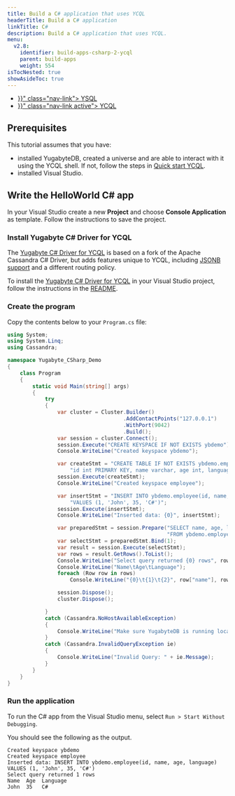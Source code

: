 ```yaml
---
title: Build a C# application that uses YCQL
headerTitle: Build a C# application
linkTitle: C#
description: Build a C# application that uses YCQL.
menu:
  v2.8:
    identifier: build-apps-csharp-2-ycql
    parent: build-apps
    weight: 554
isTocNested: true
showAsideToc: true
---
```


<ul class="nav nav-tabs-alt nav-tabs-yb">

  <li >
    <a href="{{< relref "./ysql.md" >}}" class="nav-link">
      <i class="icon-postgres" aria-hidden="true"></i>
      YSQL
    </a>
  </li>

  <li>
    <a href="{{< relref "./ycql.md" >}}" class="nav-link active">
      <i class="icon-cassandra" aria-hidden="true"></i>
      YCQL
    </a>
  </li>

</ul>

## Prerequisites

This tutorial assumes that you have:

- installed YugabyteDB, created a universe and are able to interact with it using the YCQL shell. If not, follow the steps in [Quick start YCQL](../../../explore/ycql/).
- installed Visual Studio.

## Write the HelloWorld C# app

In your Visual Studio create a new **Project** and choose **Console Application** as template. Follow the instructions to save the project.

### Install Yugabyte C# Driver for YCQL

The [Yugabyte C# Driver for YCQL](https://github.com/yugabyte/cassandra-csharp-driver) is based on a fork of the Apache Cassandra C# Driver, but adds features unique to YCQL, including [JSONB support](../../../../api/ycql/type_jsonb/) and a different routing policy.

To install the [Yugabyte C# Driver for YCQL](https://www.nuget.org/packages/YugaByteCassandraCSharpDriver/) in your Visual Studio project, follow the instructions in the [README](https://github.com/yugabyte/cassandra-csharp-driver).

### Create the program

Copy the contents below to your `Program.cs` file:

```csharp
using System;
using System.Linq;
using Cassandra;

namespace Yugabyte_CSharp_Demo
{
    class Program
    {
        static void Main(string[] args)
        {
            try
            {
                var cluster = Cluster.Builder()
                                     .AddContactPoints("127.0.0.1")
                                     .WithPort(9042)
                                     .Build();
                var session = cluster.Connect();
                session.Execute("CREATE KEYSPACE IF NOT EXISTS ybdemo");
                Console.WriteLine("Created keyspace ybdemo");

                var createStmt = "CREATE TABLE IF NOT EXISTS ybdemo.employee(" +
                    "id int PRIMARY KEY, name varchar, age int, language varchar)";
                session.Execute(createStmt);
                Console.WriteLine("Created keyspace employee");

                var insertStmt = "INSERT INTO ybdemo.employee(id, name, age, language) " +
                    "VALUES (1, 'John', 35, 'C#')";
                session.Execute(insertStmt);
                Console.WriteLine("Inserted data: {0}", insertStmt);

                var preparedStmt = session.Prepare("SELECT name, age, language " +
                                                   "FROM ybdemo.employee WHERE id = ?");
                var selectStmt = preparedStmt.Bind(1);
                var result = session.Execute(selectStmt);
                var rows = result.GetRows().ToList();
                Console.WriteLine("Select query returned {0} rows", rows.Count());
                Console.WriteLine("Name\tAge\tLanguage");
                foreach (Row row in rows)
                    Console.WriteLine("{0}\t{1}\t{2}", row["name"], row["age"], row["language"]);

                session.Dispose();
                cluster.Dispose();

            }
            catch (Cassandra.NoHostAvailableException)
            {
                Console.WriteLine("Make sure YugabyteDB is running locally!.");
            }
            catch (Cassandra.InvalidQueryException ie)
            {
                Console.WriteLine("Invalid Query: " + ie.Message);
            }
        }
    }
}
```

### Run the application

To run the C# app from the Visual Studio menu, select `Run > Start Without Debugging`.

You should see the following as the output.

```output
Created keyspace ybdemo
Created keyspace employee
Inserted data: INSERT INTO ybdemo.employee(id, name, age, language) VALUES (1, 'John', 35, 'C#')
Select query returned 1 rows
Name  Age  Language
John  35   C#
```
